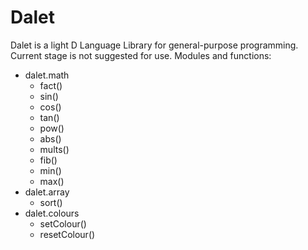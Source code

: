 # Dalet  
Dalet is a light D Language Library for general-purpose programming.  
Current stage is not suggested for use.
Modules and functions:  
* dalet.math  
	* fact()
	* sin()
	* cos()
	* tan()
	* pow()
	* abs()
	* mults()
	* fib()
	* min()
	* max()
* dalet.array
	* sort()
* dalet.colours
	* setColour()
	* resetColour()
